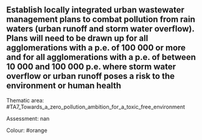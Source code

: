 ## Establish locally integrated urban wastewater management plans to combat pollution from rain waters (urban runoff and storm water overflow). Plans will need to be drawn up for all agglomerations with a p.e. of 100 000 or more and for all agglomerations with a p.e. of between 10 000 and 100 000 p.e. where storm water overflow or urban runoff poses a risk to the environment or human health

Thematic area: #TA7_Towards_a_zero_pollution_ambition_for_a_toxic_free_environment

Assessment: nan

Colour: #orange